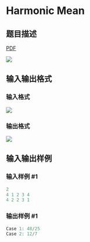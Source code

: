 # Harmonic Mean

## 题目描述

[problemUrl]: https://uva.onlinejudge.org/index.php?option=com_onlinejudge&Itemid=8&category=242&page=show_problem&problem=3220

[PDF](https://uva.onlinejudge.org/external/120/p12068.pdf)

![](https://cdn.luogu.com.cn/upload/vjudge_pic/UVA12068/0ffbb0ae26c8f9c46d1f043e7b5db95f7cdfd731.png)

## 输入输出格式

### 输入格式

![](https://cdn.luogu.com.cn/upload/vjudge_pic/UVA12068/d57ca51e04eed74e7aad9515acbaa4a4944c2131.png)

### 输出格式

![](https://cdn.luogu.com.cn/upload/vjudge_pic/UVA12068/5ede2eb895a9ce13c01495abbc62ad282f8aecc1.png)

## 输入输出样例

### 输入样例 #1

```cpp
2
4 1 2 3 4
4 2 2 3 1
```


### 输出样例 #1

```cpp
Case 1: 48/25
Case 2: 12/7
```


